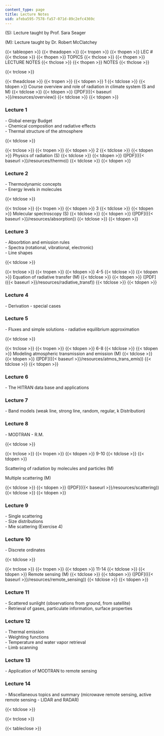 ```yaml
---
content_type: page
title: Lecture Notes
uid: afeba595-7578-fa57-071d-89c2efc4369c
---
```


(S): Lecture taught by Prof. Sara Seager

(M): Lecture taught by Dr. Robert McClatchey

{{< tableopen >}}
{{< theadopen >}}
{{< tropen >}}
{{< thopen >}}
LEC #
{{< thclose >}}
{{< thopen >}}
TOPICS
{{< thclose >}}
{{< thopen >}}
LECTURE NOTES
{{< thclose >}}
{{< thopen >}}
NOTES
{{< thclose >}}

{{< trclose >}}

{{< theadclose >}}
{{< tropen >}}
{{< tdopen >}}
1
{{< tdclose >}}
{{< tdopen >}}
Course overview and role of radiation in climate system (S and M)
{{< tdclose >}}
{{< tdopen >}}
([PDF]({{< baseurl >}}/resources/overview))
{{< tdclose >}}
{{< tdopen >}}


### Lecture 1

\- Global energy Budget  
\- Chemical composition and radiative effects  
\- Thermal structure of the atmosphere


{{< tdclose >}}

{{< trclose >}}
{{< tropen >}}
{{< tdopen >}}
2
{{< tdclose >}}
{{< tdopen >}}
Physics of radiation (S)
{{< tdclose >}}
{{< tdopen >}}
([PDF]({{< baseurl >}}/resources/thermo))
{{< tdclose >}}
{{< tdopen >}}


### Lecture 2

\- Thermodynamic concepts  
\- Energy levels in molecules


{{< tdclose >}}

{{< trclose >}}
{{< tropen >}}
{{< tdopen >}}
3
{{< tdclose >}}
{{< tdopen >}}
Molecular spectroscopy (S)
{{< tdclose >}}
{{< tdopen >}}
([PDF]({{< baseurl >}}/resources/absorption))
{{< tdclose >}}
{{< tdopen >}}


### Lecture 3

\- Absorbtion and emission rules  
\- Spectra (rotational, vibrational, electronic)  
\- Line shapes


{{< tdclose >}}

{{< trclose >}}
{{< tropen >}}
{{< tdopen >}}
4-5
{{< tdclose >}}
{{< tdopen >}}
Equation of radiative transfer (M)
{{< tdclose >}}
{{< tdopen >}}
([PDF]({{< baseurl >}}/resources/radiative_transf))
{{< tdclose >}}
{{< tdopen >}}


### Lecture 4

\- Derivation - special cases

### Lecture 5

\- Fluxes and simple solutions - radiative equilibrium approximation


{{< tdclose >}}

{{< trclose >}}
{{< tropen >}}
{{< tdopen >}}
6-8
{{< tdclose >}}
{{< tdopen >}}
Modeling atmospheric transmission and emission (M)
{{< tdclose >}}
{{< tdopen >}}
([PDF]({{< baseurl >}}/resources/atmos_trans_emis))
{{< tdclose >}}
{{< tdopen >}}


### Lecture 6

\- The HITRAN data base and applications

### Lecture 7

\- Band models (weak line, strong line, random, regular, k Distribution)

### Lecture 8

\- MODTRAN - R.M.


{{< tdclose >}}

{{< trclose >}}
{{< tropen >}}
{{< tdopen >}}
9-10
{{< tdclose >}}
{{< tdopen >}}


Scattering of radiation by molecules and particles (M)

Multiple scattering (M)


{{< tdclose >}}
{{< tdopen >}}
([PDF]({{< baseurl >}}/resources/scattering))
{{< tdclose >}}
{{< tdopen >}}


### Lecture 9

\- Single scattering  
\- Size distributions  
\- Mie scattering (Exercise 4)

### Lecture 10

\- Discrete ordinates


{{< tdclose >}}

{{< trclose >}}
{{< tropen >}}
{{< tdopen >}}
11-14
{{< tdclose >}}
{{< tdopen >}}
Remote sensing (M)
{{< tdclose >}}
{{< tdopen >}}
([PDF]({{< baseurl >}}/resources/remote_sensing))
{{< tdclose >}}
{{< tdopen >}}


### Lecture 11

\- Scattered sunlight (observations from ground, from satellite)  
\- Retrieval of gases, particulate information, surface properties

### Lecture 12

\- Thermal emission  
\- Weighting functions  
\- Temperature and water vapor retrieval  
\- Limb scanning

### Lecture 13

\- Application of MODTRAN to remote sensing

### Lecture 14

\- Miscellaneous topics and summary (microwave remote sensing, active remote sensing - LIDAR and RADAR)


{{< tdclose >}}

{{< trclose >}}

{{< tableclose >}}